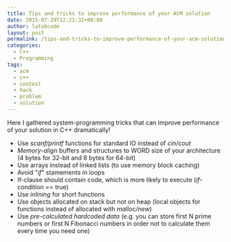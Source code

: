 ```yaml
---
title: Tips and tricks to improve performance of your ACM solution
date: 2015-07-29T12:21:32+00:00
author: latobcode
layout: post
permalink: /tips-and-tricks-to-improve-performance-of-your-acm-solution/
categories:
  - C++
  - Programming
tags:
  - acm
  - c++
  - contest
  - hack
  - problem
  - solution
---
```

Here I gathered system-programming tricks that can improve performance of your solution in C++ dramatically!

  * Use _scanf/printf_ functions for standard IO instead of _cin/cout_
  * _Memory-align_ buffers and structures to WORD size of your architecture (4 bytes for 32-bit and 8 bytes for 64-bit)
  * Use arrays instead of linked lists (to use memory block caching)
  * Avoid "_if_" stamements in loops
  * If-clause should contain code, which is more likely to execute (_if_-condition == true)
  * Use _inlining_ for short functions
  * Use objects allocated on stack but not on heap (local objects for functions instead of allocated with _malloc/new_)
  * Use _pre-calculated hardcoded data_ (e.g. you can store first N prime numbers or first N Fibonacci numbers in order not to calculate them every time you need one)